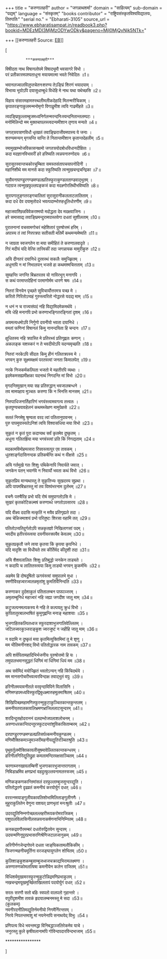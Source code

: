+++
title = "करुणालहरी"
author = "जगन्नाथशर्मा"
domain = "साहित्यम्"
sub-domain = "पद्यम्"
language = "संस्कृतम्"
"books contributor" = "राष्ट्रियसंस्कृतविश्वविद्यालयः, तिरुपतिः"
"serial no." = "Ebharati-3105"
source_url = "https://www.ebharatisampat.in/readbook3.php?bookid=MDEzMDI3MjMzODYwODky&pageno=MjI0MjQyNjk5NTk="

+++
[[करुणालहरी	Source: [EB](https://www.ebharatisampat.in/readbook3.php?bookid=MDEzMDI3MjMzODYwODky&pageno=MjI0MjQyNjk5NTk=)]]

\[



             ***करुणालहरी***



विषीदता नाथ विषानलोपमे विषादभूमौ भवसागरे विभो ।  
परं प्रतीकारमपश्यताधुना मयायमात्मा भवते निवेदितः ॥1॥

भवानलज्वालविलुप्तचेतनःशरण्य तेऽङ्घ्रिं शिरणं भयादयाम्‌ ।  
विभाव्य भूयोऽपि दयासुधाम्बुधे विधेहि मे नाथ यथा यथेच्छसि ॥2॥

विहाय संसारमहामरुस्थलीमलीकदेहादि मिलन्मरीचिकाम्‌ ।  
कृपातरङ्गाकुलमन्मनोमृगो विगाढुमीश त्वयि गाढमीहते ॥3॥

त्वदङ्घ्रिफुल्लाम्बुजमध्यनिर्गलन्मरन्दनिःस्यन्दनितान्तलम्पटः ।  
मनोमिलिन्दो मम मुक्तचापलस्त्वदन्यमीशान तृणाय मन्यते ॥4॥

जगत्‌त्रयत्राणविधौ धृतव्रतं तवाङ्घ्रिराजीवमपास्य ये जनाः ।  
शरण्यमन्यन्‌ मृगयन्ति यान्ति ते नितान्तमीशान कृतान्तदेहलीम्‌ ॥5॥

रमामुखाम्भोजविकासनक्षमो जगतत्रयोदबोधविधानदीक्षितः ।  
कदा मदज्ञानविभावरीं हरे हरिष्यति त्वन्नयनारुणोदयः ॥6॥

सुरासुरस्वान्तचकोरचुम्बिता समस्तसंतापचयापनोदिनी ।  
महानिशीथे मम मानसे कदा स्फुरिष्यति त्वन्मुखचन्द्रचन्द्रिका ॥7॥

सुयौवनापाण्डुरगण्डमण्डलप्रतिस्फुरत्कुण्‍डलताण्डवाद्‌भुतम्‌ ।  
गदाग्रज त्वन्मुखफुल्लपङ्‌कजं कदा मदक्ष्णोरतिथीभविष्यति ॥8॥

सुरापगातुङ्गतरङ्‌गचालितां सुरासुरानीकललाटलालिताम्‌ ।  
कदा दधे देव दयामृतोदधे भवत्पदाम्भोरुहधूलिधोरणीम्‌ ॥9॥

महाजवाश्छिन्नविवेकरश्मयो मदोद्धता देव मदक्षवाजिनः ।  
हरे समासाद्य तवाङ्घ्रिमन्दुरामपास्तवेगा दधतां सुशीलताम्‌ ॥10॥

पुरातनानां वचसामगोचरं महेशितारं पुरुषोत्तमं हरिम्‌ ।  
अपास्य तं त्वां निरपत्रपा सतीसती मतिर्मे कथमन्यमेष्यति ॥11॥

न जाग्रता स्वजगतेन वा मया समीहितं ते करुणालवादृते ।  
गिरं मदीयं यदि वेत्सि तात्त्विकीं तदा जगन्नायक मामुरीकुरु ॥12॥

अयि दीनतरं दयानिधे दुरवस्थं सकलैः समुज्झितम् ।  
अधुनापि न मां निभालयन्‌ भजसे हा कथमश्मचित्तताम्‌ ॥13॥

सुमहन्ति जगन्ति बिभ्रतरतव यो नाविरभून्‌ मनागपि ।  
स कथं परमाप्तदेहिनां परमाणोर्मम धारणे श्रमः ॥14॥

नितरां विनयेन पृच्छते सुविचार्योत्तरमत्र यच्छ मे ।  
करितो गिरितोऽप्यहं गुरुस्त्वरितो नोद्धरसे यदद्य माम्‌ ॥15॥

न धनं न च राज्यसंपदं नहि विद्यामिदमेकमर्थये ।  
मयि धेहि मनागपि प्रभो करुणाभङ्गितरङ्गितां दृशम्‌ ॥16॥

अयमत्यधमोऽपि निर्गुणो दयनीयो भवता दयानिधे ।  
वमतां फणिनां विषानलं किमु नानन्दयिता हि चन्दनः ॥17॥

क्षुधितस्य नहि त्रपास्ति मे प्रतिरथ्यं प्रतिगृह्णतः कणान्‌ ।  
अकलङ्‌क यशस्करं न ते भवदीयोऽपि यदन्यमृच्छति ॥18॥

नितरां नरकेऽपि सीदतः किमु हीनं गलितत्रपस्य मे ।  
भगवन्‌ कुरु सूक्ष्ममक्षमं परतस्त्वां जनता किमालपेत्‌ ॥19॥

नरके निजकर्मकल्पिता भजतो मे महतीरपि व्यथाः ।  
इदमेकमसह्यमीक्षका यदनाथं निगदन्ति मां विभो ॥20॥

मृगदन्तिमुखान्‌ मया सह प्रतिरुद्धान्‌ भवजालबन्धने ।  
तव मामपहाय मुञ्चतः करुणा किं न भिनत्ति मानसम्‌ ॥21॥

निरुपाधिजनार्तिहारिणं भगवंस्त्वामवगत्य तत्त्वतः ।  
कृतपुण्यचयावहेलनं कथमब्जेक्षण मामुपेक्षसे ॥22॥

सततं निगमेषु श्रृण्वता वरद त्वां पतितानुपावनम्‌ ।  
पुरु पापमुपास्यतेऽनिशं त्वयि विश्वासधिया मया विभो ॥23॥

सुकृतं न कृतं पुरा कदाप्यथ सर्वं कृतमेव दुष्कृतम्‌ ।  
अधुना गलितह्रिया मया भगवंस्त्वां प्रति किं निगद्यताम्‌ ॥24॥

मदकामविमोहमत्सरा रिपवस्त्वत्पुर एव तावकम्‌ ।  
धुतशाङ्‌र्गदासिनन्दक प्रतिकर्षन्ति कथं न वीक्षसे ॥25॥

अयि गर्तमुखे गतः शिशुः पथिकेनापि निवार्यते जवात्‌ ।  
जनकेन पतन्‌ भवार्णवे न निवार्यो भवता कथं विभो ॥26॥

सुकृतप्रिय मान्यथास्तु ते सुकृतिभ्यः सुखदस्य सुप्रथा ।  
अपि पापमबिभ्रतस्तु मां तव विश्वंभरनाम दुर्लभम्‌ ॥27॥

वचनैः परुषैरिह प्रभो यदि रोषं समुपागतोऽसि मे ।  
सुखरं कृतकोटिकल्मषं करुणाब्धे जगतोऽपसारय ॥28॥

यदि वीक्ष्य ददासि मत्कृतिं न मयैव प्रतिगृह्यते तदा ।  
अथ चेन्निजमाशयं प्रभो परितुष्टः शिरसा वहामि तत्‌ ॥29॥

पतितोऽप्यतिदुर्गतोऽपि सन्नकृतज्ञो निखिलागसां पदम्‌ ।  
भवदीय इतीरयंस्त्वया दयनीयस्त्रपयैव केवलम्‌ ॥30॥

सुकृतप्रकृतौ जने त्वया कृतया किं कृपया कृपनिधे ।  
यदि मादृशि सा विधीयते तव कीर्तिर्वद कीदृशी तदा ॥31॥

अयि शैशवलालितः शिशुः प्रतिबुद्धो जनकेन ताड्यते ।  
न कदापि च लालितस्त्वया किमु ताड्यो भगवन्‌ कुकर्मभिः ॥32॥

अहमेव हि दोषदूषितो ऊगवंस्त्वां समुपालभे मुधा ।  
रमणीविरहज्वरज्वलन्नमृतांशु कुमतिर्विनिन्दति ॥33॥

करुणाकर दुर्दशाकुलं पतितालम्बन पापपञ्जरम्‌ ।  
अमृताम्बुनिधे महाज्वरं नहि जह्या जगदीश जातु माम्‌ ॥34॥

कटुजल्पनमल्पकस्य मे नहि ते कल्पयतु क्रुधं विभो ।  
कुपितातुरबालभाषितं कुमुगृह्णन्ति मनाङ्‌ महाशयाः ॥35॥

भुजगाहितकल्पितध्वज स्फुरदाशाभुजगालिवेल्लितम्‌ ।  
जटिलज्वरकुञ्जराङ्‌कुश ज्वरजुष्टं न जहीहि जातु माम्‌ ॥36॥

न वदामि न दुष्कृतं मया कृतमित्युक्तिमिमां तु मे शृणु ।  
मम भीतिमनीनशद्‌ विभो पतितोद्धारक नाम तावकम्‌ ॥37॥

अपि शर्वपितामहादिभिर्भजनीयः पुरुषोत्तमो हि यः ।  
तमुपालभमानसुद्धतं धिगिमं मां धिगिमां धियं मम ॥38॥

अथ सर्वमिदं मयोज्झितं भवतोऽन्यन्‌ नहि किंचिदर्थये ।  
मम मानसगोचरीभवत्वरविन्दाक्ष तवाद्‌भुतं वपुः ॥39॥

हरिनीलमयावनीतले वरवृन्दाविपिने विलासिनि ।  
मणिमण्डपमध्यविस्फुरद्विबुधक्ष्मारुहमूलमाश्रितम्‌ ॥40॥

शिखिपिच्छमहामणिस्फुरन्मुकुटाकुञ्चितकान्तकुन्तलम्‌ ।  
कमनीयतरालकावलिभ्रमणभ्राजिललाटसुन्दरम्‌ ॥41॥

शरदिन्दुसहोदराननं दलदम्भोजपलाशलोचनम्‌ ।  
अरुणाधरकान्तिदन्तुरस्फुटदन्तांशुविकासिताम्बरम्‌ ॥42॥

दरपाण्डुरगण्डमण्डलप्रतिसर्पत्कमनीयकुण्डलम्‌ ।  
मणिमौक्तिकमञ्जुमञ्जरीमहनीयद्युतिरञ्चितश्रुति ॥43॥

पृथुवर्तुलमौक्तिकावलीसुषमावेल्लितकान्तकन्धरम्‌ ।  
हरिनीलगिरिद्युतिद्रुहा कमलामन्दिरवक्षसाञ्चितम्‌ ॥44॥

चरणाब्जनखावलम्बिनीं भुजगाकारभुजान्तरागताम्‌ ।  
निबिडाभ्रमिव क्षणप्रभां वहदुत्फुल्लवनामलस्त्रजम्‌ ॥45॥

मणिकङ्‌कणकान्तिमांसलं दरफुल्लाम्बुजसुन्दरद्युति ।  
पतितोद्धरणे दृढव्रतं कमनीयं करयोर्युगं दधत्‌ ॥46॥

वररत्नमयाङ्‌गुलीयकावलिशोभामिलिताङ्‌गुलीगणैः ।  
मुहुराकुलितेन वेणुना वशयत्‌ प्राणभृतां मनःश्रुतीः ॥47॥

उदरद्युतिनिम्नगोच्छलल्लहरीरूपकरोमराजिकम्‌ ।  
पशुपालविलासिनीलसन्नयनाकर्षणनाभिनिम्नितम्‌ ॥48॥

कनकद्रवगौरमम्बरं दधतोरुद्वितयेन सुन्दरम्‌ ।  
उदयन्मणिनूपुरप्रभासरणिश्रेणिजटालजानुकम्‌ ॥49॥

अरिगीर्णगजेन्द्रगोपने दधता जाङ्‌घिकतामलौकिकीम्‌ ।  
त्रिजगन्महनीयमूर्तिना वरजङ्‌घायुगलेन शोभितम्‌ ॥50॥

कुलिशाङ्‌कुशकम्बुसाम्बुजध्वजचक्राद्यभिरामलक्ष्मणा ।  
अरुणारुणकोमलत्विषा कमनीयेन कलेन राजितम्‌ ॥51॥

विधिशर्वमुखामरस्फुरन्मुकुटोन्निद्रमणिप्रभाकुलम्‌ ।  
नखचन्द्रमयूखमूर्च्छिताखिलतापं पदयोर्युगं दधत्‌ ॥52॥

सरतः सरणौ सतो बहिः स्वपतो वालपतो गृहान्तरे ।  
वपुरीदृशमीश तावकं हृदयालम्बनमस्तु मे सदा ॥53॥  
        (कुलकम्‌)  
नवनीरदनीलिमद्युतिर्नमनीयो निगमैर्निरन्तरम्‌ ।  
निरये निपतन्तमाशु मां नयनेनापि सनाथयेद्‌ विभुः ॥54॥

प्रणिपत्य विधे भवन्तमद्धा विनिबद्धाञ्जलिरेकमेव याचे ।  
जनुरस्तु कुले कृषीवलानामपि गोविन्दपदारविन्दभाजाम्‌ ॥55॥





 \*\*\*\*\*\*\*\*\*\*\*\*\*\*\*\*


\]
